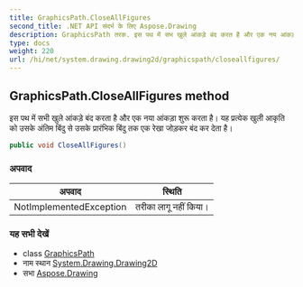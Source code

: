 ```yaml
---
title: GraphicsPath.CloseAllFigures
second_title: .NET API संदर्भ के लिए Aspose.Drawing
description: GraphicsPath तरक. इस पथ में सभ खुले आंकड़े बंद करत है और एक नय आंकड़ शुरू करत है यह प्रत्येक खुल आकृत क उसके अंतम बंदु से उसके प्ररंभक बंदु तक एक रेख जड़कर बंद कर देत है
type: docs
weight: 220
url: /hi/net/system.drawing.drawing2d/graphicspath/closeallfigures/
---
```

## GraphicsPath.CloseAllFigures method

इस पथ में सभी खुले आंकड़े बंद करता है और एक नया आंकड़ा शुरू करता है। यह प्रत्येक खुली आकृति को उसके अंतिम बिंदु से उसके प्रारंभिक बिंदु तक एक रेखा जोड़कर बंद कर देता है।

```csharp
public void CloseAllFigures()
```

### अपवाद

| अपवाद | स्थिति |
| --- | --- |
| NotImplementedException | तरीका लागू नहीं किया। |

### यह सभी देखें

* class [GraphicsPath](../)
* नाम स्थान [System.Drawing.Drawing2D](../../graphicspath/)
* सभा [Aspose.Drawing](../../../)



